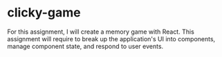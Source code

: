 # clicky-game
For this assignment, I will create a memory game with React. This assignment will require to break up the application's UI into components, manage component state, and respond to user events.
